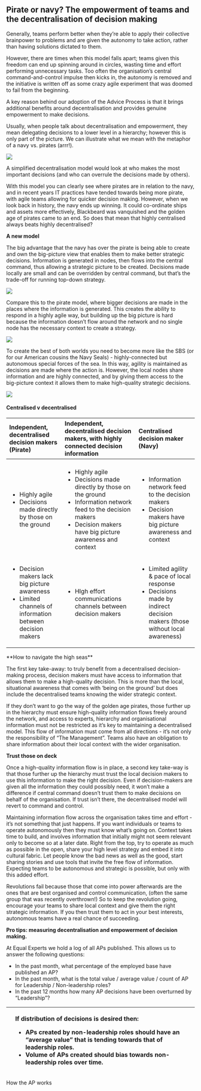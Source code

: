 ## Pirate or navy? The empowerment of teams and the decentralisation of decision making

Generally, teams perform better when they’re able to apply their collective brainpower to problems and are given the autonomy to take action, rather than having solutions dictated to them.

However, there are times when this model falls apart; teams given this freedom can end up spinning around in circles, wasting time and effort performing unnecessary tasks. Too often the organisation’s central command-and-control impulse then kicks in, the autonomy is removed and the initiative is written off as some crazy agile experiment that was doomed to fail from the beginning.

A key reason behind our adoption of the Advice Process is that it brings additional benefits around decentralisation and provides genuine empowerment to make decisions.

Usually, when people talk about decentralisation and empowerment, they mean delegating decisions to a lower level in a hierarchy; however this is only part of the picture. We can illustrate what we mean with the metaphor of a navy vs. pirates \(arrr!\).

![](.gitbook/assets/9.png)

A simplified decentralisation model would look at who makes the most important decisions \(and who can overrule the decisions made by others\).

With this model you can clearly see where pirates are in relation to the navy, and in recent years IT practices have tended towards being more pirate, with agile teams allowing for quicker decision making. However, when we look back in history, the navy ends up winning. It could co-ordinate ships and assets more effectively, Blackbeard was vanquished and the golden age of pirates came to an end. So does that mean that highly centralised always beats highly decentralised?

**A new model**

The big advantage that the navy has over the pirate is being able to create and own the big-picture view that enables them to make better strategic decisions. Information is generated in nodes, then flows into the central command, thus allowing a strategic picture to be created. Decisions made locally are small and can be overridden by central command, but that’s the trade-off for running top-down strategy.

![](.gitbook/assets/10.png)

Compare this to the pirate model, where bigger decisions are made in the places where the information is generated. This creates the ability to respond in a highly agile way, but building up the big picture is hard because the information doesn’t flow around the network and no single node has the necessary context to create a strategy.

![](.gitbook/assets/11.png)

To create the best of both worlds you need to become more like the SBS \(or for our American cousins the Navy Seals\) - highly-connected but autonomous special forces of the sea. In this way, agility is maintained as decisions are made where the action is. However, the local nodes share information and are highly connected, and by giving them access to the big-picture context it allows them to make high-quality strategic decisions.

![](.gitbook/assets/12.png)

#### Centralised v decentralised

<table>
  <thead>
    <tr>
      <th style="text-align:left"><b>Independent, decentralised decision makers (Pirate)</b>
      </th>
      <th style="text-align:left"><b>Independent, decentralised decision makers, with highly connected decision information</b>
      </th>
      <th style="text-align:left"><b>Centralised decision maker (Navy)</b>
      </th>
    </tr>
  </thead>
  <tbody>
    <tr>
      <td style="text-align:left">
        <img src=".gitbook/assets/13.png" alt/>
      </td>
      <td style="text-align:left">
        <img src=".gitbook/assets/14.png" alt/>
      </td>
      <td style="text-align:left">
        <img src=".gitbook/assets/15.png" alt/>
      </td>
    </tr>
    <tr>
      <td style="text-align:left">
        <ul>
          <li>Highly agile</li>
          <li>Decisions made directly by those on the ground</li>
        </ul>
      </td>
      <td style="text-align:left">
        <ul>
          <li>Highly agile</li>
          <li>Decisions made directly by those on the ground</li>
          <li>Information network feed to the decision makers</li>
          <li>Decision makers have big picture awareness and context</li>
        </ul>
      </td>
      <td style="text-align:left">
        <ul>
          <li>Information network feed to the decision makers</li>
          <li>Decision makers have big picture awareness and context</li>
        </ul>
      </td>
    </tr>
    <tr>
      <td style="text-align:left">
        <ul>
          <li>Decision makers lack big picture awareness</li>
          <li>Limited channels of information between decision makers</li>
        </ul>
      </td>
      <td style="text-align:left">
        <ul>
          <li>HIgh effort communications channels between decision makers</li>
        </ul>
      </td>
      <td style="text-align:left">
        <ul>
          <li>Limited agility &amp; pace of local response</li>
          <li>Decisions made by indirect decision makers (those without local awareness)</li>
        </ul>
      </td>
    </tr>
  </tbody>
</table>**How to navigate the high seas**

The first key take-away: to truly benefit from a decentralised decision-making process, decision makers must have access to information that allows them to make a high-quality decision. This is more than the local, situational awareness that comes with ‘being on the ground’ but does include the decentralised teams knowing the wider strategic context.

If they don’t want to go the way of the golden age pirates, those further up in the hierarchy must ensure high-quality information flows freely around the network, and access to experts, hierarchy and organisational information must not be restricted as it’s key to maintaining a decentralised model. This flow of information must come from all directions - it’s not only the responsibility of “The Management”. Teams also have an obligation to share information about their local context with the wider organisation.

**Trust those on deck**

Once a high-quality information flow is in place, a second key take-way is that those further up the hierarchy must trust the local decision makers to use this information to make the right decision. Even if decision-makers are given all the information they could possibly need, it won’t make a difference if central command doesn’t trust them to make decisions on behalf of the organisation. If trust isn’t there, the decentralised model will revert to command and control.

Maintaining information flow across the organisation takes time and effort - it’s not something that just happens. If you want individuals or teams to operate autonomously then they must know what’s going on. Context takes time to build, and involves information that initially might not seem relevant only to become so at a later date. Right from the top, try to operate as much as possible in the open, share your high level strategy and embed it into cultural fabric. Let people know the bad news as well as the good, start sharing stories and use tools that invite the free flow of information. Expecting teams to be autonomous and strategic is possible, but only with this added effort.

Revolutions fail because those that come into power afterwards are the ones that are best organised and control communication, \(often the same group that was recently overthrown!\) So to keep the revolution going, encourage your teams to share local context and give them the right strategic information. If you then trust them to act in your best interests, autonomous teams have a real chance of succeeding.

**Pro tips: measuring decentralisation and empowerment of decision making.**

At Equal Experts we hold a log of all APs published. This allows us to answer the following questions:

* In the past month, what percentage of the employed base have published an AP?
* In the past month, what is the total value / average value / count of AP for Leadership / Non-leadership roles?
* In the past 12 months how many AP decisions have been overturned by “Leadership”?

<table>
  <thead>
    <tr>
      <th style="text-align:left">
        <img src=".gitbook/assets/16.png" alt/>
      </th>
      <th style="text-align:left">
        <p>If distribution of decisions is desired then:</p>
        <ul>
          <li>APs created by non-leadership roles should have an &#x201C;average value&#x201D;
            that is tending towards that of leadership roles.</li>
          <li>Volume of APs created should bias towards non-leadership roles over time.</li>
        </ul>
      </th>
    </tr>
  </thead>
  <tbody></tbody>
</table>How the AP works
